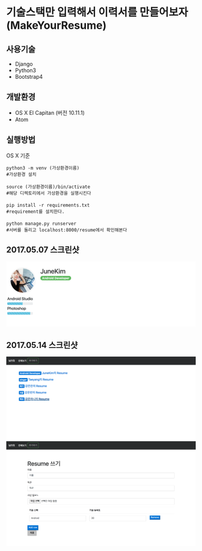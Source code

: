 # 기술스택만 입력해서 이력서를 만들어보자 (MakeYourResume)

## 사용기술 
* Django 
* Python3
* Bootstrap4 



## 개발환경
* OS X  El Capitan (버전 10.11.1) 
* Atom


## 실행방법
OS X 기준
```
python3 -m venv (가상환경이름)
#가상환경 설치 

source (가상환경이름)/bin/activate
#해당 디렉토리에서 가상환경을 실행시킨다

pip install -r requirements.txt
#requirement를 설치한다. 

python manage.py runserver
#서버를 돌리고 localhost:8000/resume에서 확인해본다 
```

## 2017.05.07 스크린샷

![screenshot](README/screentshot.png)

## 2017.05.14 스크린샷
![screenshot2](README/screenshot2.png)
![screenshot3](README/screenshot3.png)
